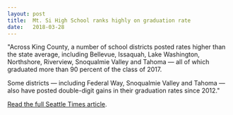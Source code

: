 ```yaml
---
layout: post
title:  Mt. Si High School ranks highly on graduation rate
date:   2018-03-28
---
```

"Across King County, a number of school districts posted rates higher than the state average, including Bellevue, Issaquah, Lake Washington, Northshore, Riverview, Snoqualmie Valley and Tahoma — all of which graduated more than 90 percent of the class of 2017.

Some districts — including Federal Way, Snoqualmie Valley and Tahoma — also have posted double-digit gains in their graduation rates since 2012."

[Read the full Seattle Times article](https://www.seattletimes.com/education-lab/washingtons-high-school-graduation-rate-holds-steady-at-79-percent/?utm_source=twitter&utm_medium=social&utm_campaign=article_title_1.1).
